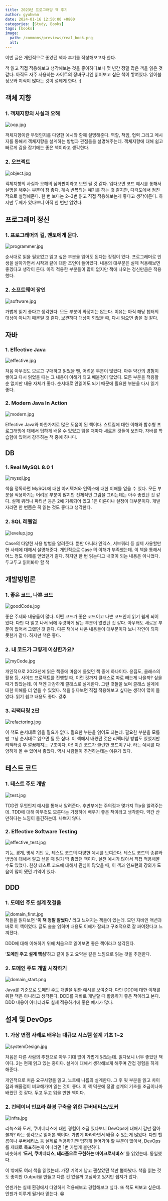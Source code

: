 ```yaml
---
title: 2023년 프로그래밍 책 후기
author: gyuhwan
date: 2024-01-16 12:50:00 +0800
categories: [Study, Books]
tags: [books]
image:
  path: /commons/previews/real_book.png
  alt: 
---
```


이번 글은 개인적으로 좋았던 책과 후기를 작성해보고자 한다.

책 읽고 직접 적용해보고 생각해보는 것을 좋아하다보니 몇 년간 정말 많은 책을 읽은 것 같다. 아직도 자주 사용하는 사이트의 장바구니엔 읽어보고 싶은 책이 쌓여있다. 읽어볼 정보와 지식이 많다는 것이 설레게 한다. :) 

## 객체 지향


### 1. **객체지향의 사실과 오해**

![oop.jpg](/commons/expierence/oop.jpg)

객체지향이란 무엇인지를 다양한 예시와 함께 설명해준다. 역할, 책임, 협력 그리고 메시지를 통해서 객체지향을 설계하는 방법과 관점들을 설명해주는데. 객체지향에 대해 쉽고 빠르게 감을 잡기에는 좋은 책이라고 생각한다.
    

### 2. **오브젝트**

![object.jpg](/commons/expierence/object.jpg)

객체지향의 사실과 오해의 심화판이라고 보면 될 것 같다. 읽다보면 코드 예시를 통해서 설명을 해주는 부분이 참 좋다. 계속 반복되는 얘기를 하는 것 같지만, 다각도에서 점진적으로 설명해준다. 한 번 보다는 2~3번 읽고 직접 적용해보는게 좋다고 생각이든다. 하지만 두께가 있다보니 아직 한 번만 읽었다.
    

## 프로그래머 정신


### 1. **프로그래머의 길, 멘토에게 묻다.**
    
![programmer.jpg](/commons/expierence/programmer.jpg)

순서대로 읽을 필요없고 읽고 싶은 부분을 읽어도 된다는 장점이 있다. 프로그래머로 인생을 살아가면서 시작과 끝에 대한 조언이 들어있다. 내용의 대부분은 실제 적용해보면 좋겠다고 생각이 든다. 아직 적용한 부분들이 많이 없지만 책에 나오는 정신만큼은 적용했다.
    



### 2. **소프트웨어 장인**

![software.jpg](/commons/expierence/software.jpg)

가볍게 읽기 좋다고 생각한다. 모든 부분이 와닿지는 않는다. 이유는 아직 해당 챕터의 대상이 아니기 때문일 것 같다. 보관하다 대상이 되었을 때, 다시 읽으면 좋을 것 같다.
    

## 자바



### 1. **Effective Java**

 ![effective.jpg](/commons/expierence/effective.jpg)   
 
처음 아무것도 모르고 구매하고 읽었을 땐, 어려운 부분이 많았다. 아주 약간의 경험이 쌓이고 다시 읽었을 때는 그 내용이 이해가 되고 배울점이 많았다. 모든 부분을 적용할 순 없지만 내용 자체가 좋다. 순서대로 안읽어도 되기 때문에 필요한 부분을 다시 읽기 좋다. 

### 2. **Modern Java In Action**

![modern.jpg](/commons/expierence/modern.jpg)

Effective Java와 마찬가지로 많은 도움이 된 책이다. 스트림에 대한 이해와 함수형 프로그래밍에 대해서 딥하게 배울 수 있었고 읽을 때마다 새로운 것들이 보인다. 자바를 학습함에 있어서 강추하는 책 중에 하나다.
    

## DB

### 1. **Real MySQL 8.0 1**

![mysql.jpg](/commons/expierence/mysql.jpg)

책을 정독하면 MySQL에 대한 아키텍처와 인덱스에 대한 이해를 얻을 수 있다. 모든 부분을 적용하기는 어려운 부분이 많지만 전체적인 그림을 그리는데는 아주 좋았던 것 같다. 실제 쿼리나 파티션 등은 2에 기록되어 있고 1은 이론이나 설정이 대부분이다.
개발자라면 한 번쯤은 꼭 읽는 것도 좋다고 생각한다.
    
### 2. **SQL 레벨업**

![levelup.jpg](/commons/expierence/levelup.jpg)
   
Case의 다양한 사용 방법을 알려준다. 뿐만 아니라 인덱스, 서브쿼리 등 실제 사용할만한 사례에 대해서 설명해준다. 개인적으로 Case 의 이해가 부족했는데. 이 책을 통해서 어느 정도 이해를 얻었던거 같다. 하지만 한 번 읽는다고 내것이 되는 내용은 아니었다. 두고두고 읽어봐야 할 책
    

## 개발방법론

### 1. **좋은 코드, 나쁜 코드**

![goodCode.jpg](/commons/expierence/goodCode.jpg)    

좋은 주제와 내용들이 많다. 어떤 코드가 좋은 코드이고 나쁜 코드인지 읽기 쉽게 되어 있다. 다만 다 읽고 나서 뇌에 뚜렷하게 남는 부분이 없었던 것 같다. 아무래도 새로운 부분이 없어서 그랬던 것 같다. 다른 책에서 나온 내용들이 대부분이다 보니 각인이 되지 못한거 같다. 하지만 책은 좋다.
    
### 2. **내 코드가 그렇게 이상한가요?**

![myCode.jpg](/commons/expierence/myCode.jpg)   

개인적으로 2023년에 읽은 책중에 마음에 들었던 책 중에 하나이다. 응집도, 클래스의 활용 등, 사이드 프로젝트를 진행할 때, 이런 것까지 클래스로 따로 빼는게 나을까? 싶을 때가 많았는데. 이 책엔 과감하게 클래스로 설계한다. 그런 것들을 보며 클래스 설계에 대한 이해를 더 얻을 수 있었다. 책을 읽다보면 직접 적용해보고 싶다는 생각이 많이 들었다. 읽기 쉽고 내용도 좋다. 강추
    
### 3. **리팩터링 2판**

![refactoring.jpg](/commons/expierence/refactoring.jpg) 

이 책도 순서대로 읽을 필요가 없다. 필요한 부분을 읽어도 되는데. 필요한 부분을 모를 땐 그냥 순서대로 읽으면 될 듯 싶다. 이 책에서 배웠던 것은 리팩터링 방법도 있었지만 리팩터링 후 깔끔해지는 구조이다. 아! 이런 코드가 클린한 코드이구나. 라는 예시를 다양하게 볼 수 있어서 좋았다. 역시 사람들이 추천하는데는 이유가 있다.
    

## 테스트 코드



### 1. **테스트 주도 개발**

![test.jpg](/commons/expierence/test.jpg)

TDD란 무엇인지 예시를 통해서 알려준다. 후반부에는 주의점과 몇가지 TIp을 알려주는데. TDD에 대해 아무것도 모른다는 가정하에 배우기 좋은 책이라고 생각한다. 약간 산만하다는 느낌이 들긴하는데. 나쁘지 않다.
    
### 2. **Effective Software Testing**

![effective_test.jpg](/commons/expierence/effective_test.jpg)  

기능, 경계, 명세 기반 등, 테스트 코드의 다양한 예시를 보여준다. 테스트 코드의 종류와 방법에 대해서 알고 싶을 때 읽기 딱 좋았던 책이다. 실전 예시가 많아서 직접 적용해볼 수도 있었다. 한창 테스트 코드에 대해서 관심이 많았을 때, 이 책과 인프런의 강의가 도움이 많이 됐던 기억이 있다.
    

## DDD

### 1. **도메인 주도 설계 첫걸음**
![domain_first.jpg](/commons/expierence/domain_first.jpg)   
책들을 읽다보면 **‘이 책 정말 잘썼다.’** 라고 느껴지는 책들이 있는데. 모던 자바인 액션과 바로 이 책이었다. 글도 술술 읽히며 내용도 이해가 잘되고 구조적으로 잘 짜여졌다고 느껴졌다.
    
DDD에 대해 이해하기 위해 처음으로 읽어보면 좋은 책이라고 생각된다. 
    
‘**도메인 주고 설계 핵심**’하고 같이 읽고 요약본 같은 느낌으로 읽는 것을 추천한다.

### 2. **도메인 주도 개발 시작하기**

![domain_start.png](/commons/expierence/domain_start.png)    

Java를 기준으로 도메인 주도 개발을 위한 예시를 보여준다. 다만 DDD에 대한 이해를 위한 책은 아니라고 생각된다. DDD를 자바로 개발할 때 활용하기 좋은 책이라고 본다. DDD 내용이 아니더라도 실제 적용하기에 좋은 예시가 많다.
    

## 설계 및 DevOps

### 1. **가상 면접 사례로 배우는 대규모 시스템 설계 기초 1~2**

![systemDesign.jpg](/commons/expierence/systemDesign.jpg)   

처음은 다른 사람의 추천으로 아무 기대 없이 가볍게 읽었는데. 읽다보니 너무 좋았던 책이다. 2는 현재 읽고 있는 중이다. 설계에 대해서 생각해보게 해주며 간접 경험을 하게 해준다.
    
개인적으로 처음 요구사항을 읽고, 노트에 나름의 설계한다. 그 후 뒷 부분을 읽고 차이점과 배울점이 비교해가며 읽는 것이 좋다. 이 책 덕분에 정말 설계의 기초를 조금이나마 배웠던 것 같다. 두고 두고 읽을 만한 책이다.
    


### 2. **컨테이너 인프라 환경 구축을 위한 쿠버네티스/도커**

![infra.jpg](/commons/expierence/infra.jpg)

리눅스와 도커, 쿠버네티스에 대한 경험이 조금 있다보니 DevOps에 대해서 감만 잡아볼까? 라는 생각으로 읽어본 책이다. 가볍게 따라하면서 배울 수 있는게 많았다. 다만 헬름이나 쿠버네티스 등 실제로 적용하기엔 딥하게 들어가야 할 부분이 많아서, DevOps를 제대로 목표하는게 아니라면 1번 가볍게 볼만하다.  
비슷하게 ‘**도커, 쿠버네티스, 테라폼으로 구현하는 마이크로서비스**’ 를 읽었는데. 동일했다. 
    


이 밖에도 여러 책을 읽었는데. 가장 기억에 남고 괜찮았던 책만 뽑아봤다. 책을 읽는 것도 좋지만 Output을 만들고 다른 건 없을까 고심하고 있지만 쉽지가 않다. 

언젠가는 실제 환경에서 다양하게 적용해보고 경험해보고 싶다. 또 책도 써보고 싶은데. 언젠가 이루게 될거라 믿는다. 😁